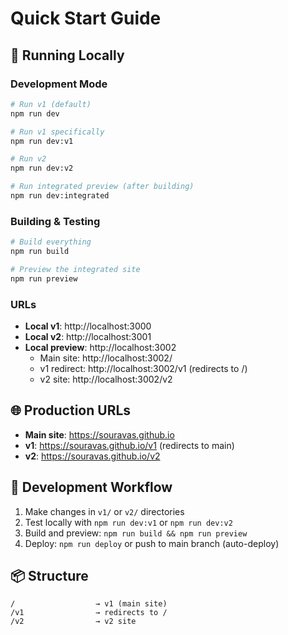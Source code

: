 # Quick Start Guide

## 🚀 Running Locally

### Development Mode
```bash
# Run v1 (default)
npm run dev

# Run v1 specifically  
npm run dev:v1

# Run v2
npm run dev:v2

# Run integrated preview (after building)
npm run dev:integrated
```

### Building & Testing
```bash
# Build everything
npm run build

# Preview the integrated site
npm run preview
```

### URLs
- **Local v1**: http://localhost:3000
- **Local v2**: http://localhost:3001  
- **Local preview**: http://localhost:3002
  - Main site: http://localhost:3002/
  - v1 redirect: http://localhost:3002/v1 (redirects to /)
  - v2 site: http://localhost:3002/v2

## 🌐 Production URLs
- **Main site**: https://souravas.github.io
- **v1**: https://souravas.github.io/v1 (redirects to main)
- **v2**: https://souravas.github.io/v2

## 🔧 Development Workflow
1. Make changes in `v1/` or `v2/` directories
2. Test locally with `npm run dev:v1` or `npm run dev:v2`
3. Build and preview: `npm run build && npm run preview`
4. Deploy: `npm run deploy` or push to main branch (auto-deploy)

## 📦 Structure
```
/                  → v1 (main site)
/v1                → redirects to /
/v2                → v2 site
```
